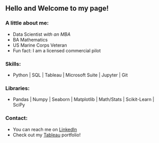 ## Hello and Welcome to my page!

### A little about me:

- Data Scientist *with an MBA*
- BA Mathematics 
- US Marine Corps Veteran 
- Fun fact: I am a licensed commercial pilot

### Skills:
- Python | SQL | Tableau | Microsoft Suite | Jupyter | Git

### Libraries:
- Pandas | Numpy | Seaborn | Matplotlib | Math/Stats | Scikit-Learn | SciPy

### Contact:
- You can reach me on [LinkedIn](https://www.linkedin.com/in/jeffakinsmba/) 
- Check out my [Tableau](https://public.tableau.com/app/profile/jeff.akins) portfolio! 

  